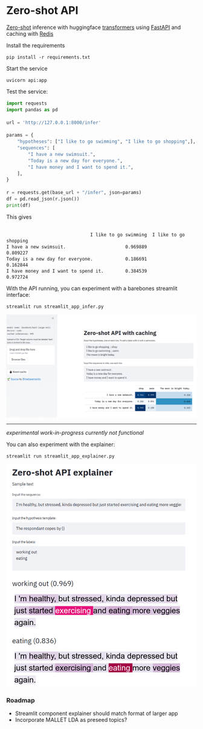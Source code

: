 # Zero-shot API
[Zero-shot](https://joeddav.github.io/blog/2020/05/29/ZSL.html) inference with huggingface [transformers](https://huggingface.co/) using [FastAPI](https://fastapi.tiangolo.com/) and caching with [Redis](https://github.com/andymccurdy/redis-py)

Install the requirements

    pip install -r requirements.txt

Start the service

    uvicorn api:app


Test the service:

```python
import requests
import pandas as pd

url = 'http://127.0.0.1:8000/infer'

params = {
    "hypotheses": ["I like to go swimming", "I like to go shopping",],
    "sequences": [
        "I have a new swimsuit.",
        "Today is a new day for everyone.",
        "I have money and I want to spend it.",
    ],
}

r = requests.get(base_url + "/infer", json=params)
df = pd.read_json(r.json())
print(df)
```

This gives

```

                               I like to go swimming  I like to go shopping
I have a new swimsuit.                      0.969889               0.809227
Today is a new day for everyone.            0.186691               0.162844
I have money and I want to spend it.        0.384539               0.972724
```

With the API running, you can experiment with a barebones streamlit interface:

    streamlit run streamlit_app_infer.py

![](docs/streamlit_example_infer.png)

----------------------------------------------------------------------------

_experimental work-in-progress currently not functional_

You can also experiment with the explainer:

    streamlit run streamlit_app_explainer.py

![](docs/streamlit_example_explain.png)


### Roadmap

+ Streamlit component explainer should match format of larger app
+ Incorporate MALLET LDA as preseed topics?